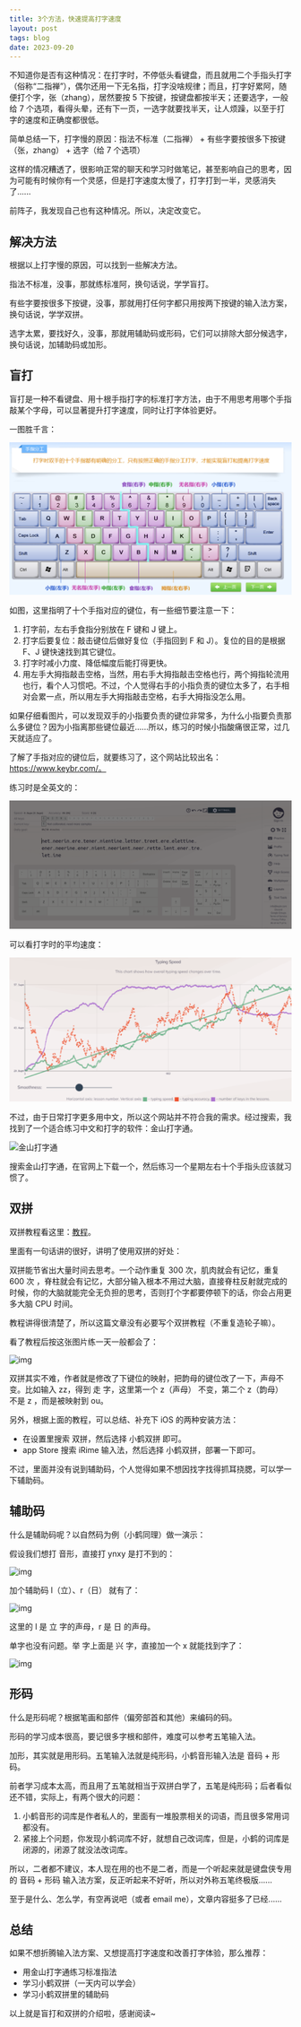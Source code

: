 ```yaml
---
title: 3个方法，快速提高打字速度
layout: post
tags: blog
date: 2023-09-20
---
```

不知道你是否有这种情况：在打字时，不停低头看键盘，而且就用二个手指头打字（俗称“二指禅”），偶尔还用一下无名指，打字没啥规律；而且，打字好累阿，随便打个字，张（zhang），居然要按 5 下按键，按键盘都按半天；还要选字，一般给 7 个选项，看得头晕，还有下一页，一选字就要找半天，让人烦躁，以至于打字的速度和正确度都很低。

简单总结一下，打字慢的原因：指法不标准（二指禅） + 有些字要按很多下按键（张，zhang） + 选字（给 7 个选项）

这样的情况糟透了，很影响正常的聊天和学习时做笔记，甚至影响自己的思考，因为可能有时候你有一个灵感，但是打字速度太慢了，打字打到一半，灵感消失了......

前阵子，我发现自己也有这种情况。所以，决定改变它。

## 解决方法

根据以上打字慢的原因，可以找到一些解决方法。

指法不标准，没事，那就练标准阿，换句话说，学学盲打。

有些字要按很多下按键，没事，那就用打任何字都只用按两下按键的输入法方案，换句话说，学学双拼。

选字太累，要找好久，没事，那就用辅助码或形码，它们可以排除大部分候选字，换句话说，加辅助码或加形。

## 盲打

盲打是一种不看键盘、用十根手指打字的标准打字方法，由于不用思考用哪个手指敲某个字母，可以显著提升打字速度，同时让打字体验更好。

一图胜千言：

![1](https://raw.githubusercontent.com/Zest-Zhang/blog-img/master/uTools_1673883517763.png)

如图，这里指明了十个手指对应的键位，有一些细节要注意一下：

1. 打字前，左右手食指分别放在 F 键和 J 键上。
2. 打字后要复位：敲击键位后做好复位（手指回到 F 和 J）。复位的目的是根据 F、J 键快速找到其它键位。
3. 打字时减小力度、降低幅度后能打得更快。
4. 用左手大拇指敲击空格，当然，用右手大拇指敲击空格也行，两个拇指轮流用也行，看个人习惯吧。不过，个人觉得右手的小指负责的键位太多了，右手相对会累一点，所以用左手大拇指敲击空格，右手大拇指没怎么用。

如果仔细看图片，可以发现双手的小指要负责的键位非常多，为什么小指要负责那么多键位？因为小指离那些键位最近......所以，练习的时候小指酸痛很正常，过几天就适应了。

了解了手指对应的键位后，就要练习了，这个网站比较出名：https://www.keybr.com/。

练习时是全英文的：

![1](https://raw.githubusercontent.com/Zest-Zhang/blog-img/master/1695207187073.png)

可以看打字时的平均速度：

![1](https://raw.githubusercontent.com/Zest-Zhang/blog-img/master/1695213338305.png)

不过，由于日常打字更多用中文，所以这个网站并不符合我的需求。经过搜索，我找到了一个适合练习中文和打字的软件：金山打字通。

![金山打字通](https://dynamic-image.yesky.com/1200x-/uploadImages/2021/282/02/V7341K33YX3T.png)

搜索金山打字通，在官网上下载一个，然后练习一个星期左右十个手指头应该就习惯了。

## 双拼

双拼教程看这里：[教程](https://www.zhihu.com/question/383416202)。

里面有一句话讲的很好，讲明了使用双拼的好处：

双拼能节省出大量时间去思考。一个动作重复 300 次，肌肉就会有记忆，重复 600 次 ，脊柱就会有记忆，大部分输入根本不用过大脑，直接脊柱反射就完成的时候，你的大脑就能完全无负担的思考，否则打个字都要停顿下的话，你会占用更多大脑 CPU 时间。

教程讲得很清楚了，所以这篇文章没有必要写个双拼教程（不重复造轮子嘛）。

看了教程后按这张图片练一天一般都会了：

![img](https://picx.zhimg.com/80/v2-92168c5c3c42a0abef0fcbde2b06cf6d_1440w.webp?source=1940ef5c)

双拼其实不难，作者就是修改了下键位的映射，把韵母的键位改了一下，声母不变。比如输入 zz，得到 走 字，这里第一个 z（声母） 不变，第二个 z（韵母） 不是 z ，而是被映射到 ou。

另外，根据上面的教程，可以总结、补充下 iOS 的两种安装方法：

* 在设置里搜索 双拼，然后选择 小鹤双拼 即可。
* app Store 搜索 iRime 输入法，然后选择 小鹤双拼，部署一下即可。

不过，里面并没有说到辅助码，个人觉得如果不想因找字找得抓耳挠腮，可以学一下辅助码。

## 辅助码

什么是辅助码呢？以自然码为例（小鹤同理）做一演示：

假设我们想打 音形，直接打 ynxy 是打不到的：

![img](https://pica.zhimg.com/80/v2-beec6a19fa5e0411bb249244e496e22e_1440w.webp?source=1940ef5c)

加个辅助码 l（立）、r（日） 就有了：

![img](https://pic1.zhimg.com/80/v2-4b7537c30fbcafd4fd34064507c8890e_1440w.webp?source=1940ef5c)

这里的 l 是 立 字的声母，r 是 日 的声母。

单字也没有问题。举 字上面是 兴 字，直接加一个 x 就能找到字了：

![img](https://pic1.zhimg.com/80/v2-9608d3595073b72ab33c4733a5a6aae0_1440w.webp?source=1940ef5c)

## 形码

什么是形码呢？根据笔画和部件（偏旁部首和其他）来编码的码。

形码的学习成本很高，要记很多字根和部件，难度可以参考五笔输入法。

加形，其实就是用形码。五笔输入法就是纯形码，小鹤音形输入法是 音码 + 形码。

前者学习成本太高，而且用了五笔就相当于双拼白学了，五笔是纯形码；后者看似还不错，实际上，有两个很大的问题：

1. 小鹤音形的词库是作者私人的，里面有一堆股票相关的词语，而且很多常用词都没有。
2. 紧接上个问题，你发现小鹤词库不好，就想自己改词库，但是，小鹤的词库是闭源的，闭源了就没法改词库。

所以，二者都不建议，本人现在用的也不是二者，而是一个听起来就是键盘侠专用的 音码 + 形码 输入法方案，反正听起来不好听，所以对外称五笔终极版......

至于是什么、怎么学，有空再说吧（或者 email me），文章内容挺多了已经......

## 总结

如果不想折腾输入法方案、又想提高打字速度和改善打字体验，那么推荐：

* 用金山打字通练习标准指法
* 学习小鹤双拼（一天内可以学会）
* 学习小鹤双拼里的辅助码



以上就是盲打和双拼的介绍啦，感谢阅读~